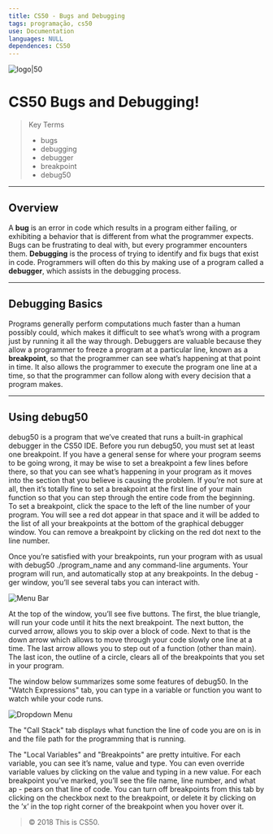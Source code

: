 ```yaml
---
title: CS50 - Bugs and Debugging
tags: programação, cs50
use: Documentation
languages: NULL
dependences: CS50
---
```


![logo|50](./logo.png)

# CS50 Bugs and Debugging!

> Key Terms
> - bugs
> - debugging
> - debugger
> - breakpoint
> - debug50

---
## Overview

A **bug** is an error in code which results in a program either failing, or exhibiting a behavior that is different from what the programmer expects. Bugs can be frustrating to
deal with, but every programmer encounters them. **Debugging** is the process of trying
to identify and fix bugs that exist in code. Programmers will often do this by making
use of a program called a **debugger**, which assists in the debugging process.

---
## Debugging Basics

Programs generally perform computations much faster than a human possibly could, which makes it difficult to see what’s wrong with a program just by running it all the way through. Debuggers are valuable because they allow a programmer to freeze a program at a particular line, known as a **breakpoint**, so that the programmer can see what’s happening at that point in time. It also allows the programmer to execute the program one line at a time, so that the programmer can follow along with every decision that a program makes.

---
## Using debug50

debug50 is a program that we’ve created that runs a built-in graphical debugger in the CS50 IDE. Before you run debug50, you must set at least one breakpoint. If you have a general sense for where your program seems to be going wrong, it may be wise to set a breakpoint a few lines before there, so that you can see what’s happening in your program as it moves into the section that you believe is causing the problem. If you’re not sure at all, then it’s totally fine to set a breakpoint at the first line of your main function so that you can step through the entire code from the beginning. To set a breakpoint, click the space to the left of the line number of your program. You will see a red dot appear in that space and it will be added to the list of all your breakpoints at the bottom of the graphical debugger window. You can remove a breakpoint by clicking on the red dot next to the line number.

Once you’re satisfied with your breakpoints, run your program with as usual with debug50 ./program\_name and any command-line arguments. Your program will run, and automatically stop at any breakpoints. In the debug - ger window, you’ll see several tabs you can interact with.

![Menu Bar](print1.png)

At the top of the window, you’ll see five buttons. The first, the blue triangle, will run your code until it hits the next breakpoint. The next button, the curved arrow,  allows you to skip over a block of code. Next to that  is the down arrow which allows to move through your  code slowly one line at a time. The last arrow allows you  to step out of a function (other than main). The last icon, the outline of a circle, clears all of the breakpoints that you set in your program.

The window below summarizes some some features of debug50. In the "Watch Expressions" tab, you can type in a variable or function you want to watch while your code runs.

![Dropdown Menu](print2.png)

The "Call Stack" tab displays what function the line of code you are on is in and the file path for the programming that is running.

The "Local Variables" and "Breakpoints" are pretty intuitive. For each variable, you can see it’s name, value and type. You can even override variable values by clicking on the value and typing in a new value. For each breakpoint you’ve marked, you’ll see the file name, line number, and what ap - pears on that line of code. You can turn off breakpoints from this tab by clicking on the checkbox next to the breakpoint, or delete it by clicking on the ’x’ in the top right corner of the breakpoint when you hover over it.

> © 2018 This is CS50.
